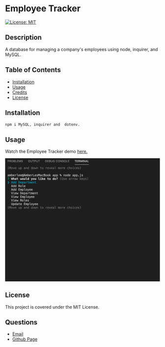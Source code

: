 
# Employee Tracker

[![License: MIT](https://img.shields.io/badge/License-MIT-yellow.svg)](https://opensource.org/licenses/MIT)
      
     
## Description

A database for managing a company's employees using node, inquirer, and MySQL.

## Table of Contents
 
* [Installation](#installation)
* [Usage](#usage)
* [Credits](#credits)
* [License](#license)
 
## Installation
```
npm i MySQL, inquirer and  dotenv.
``` 

## Usage
Watch the Employee Tracker demo [here.](https://vimeo.com/485347766/4b513fa9fa)  

![startpage](screenshots/startpage.png)

## License
This project is covered under the MIT License.
 


## Questions
- [Email](lee.amber.alex@gmail.com)
- [Github Page](https://github.com/lee-amber-alex)
 

